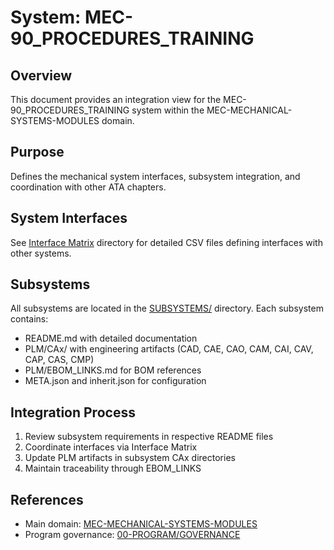 # System: MEC-90_PROCEDURES_TRAINING

## Overview

This document provides an integration view for the MEC-90_PROCEDURES_TRAINING system within the MEC-MECHANICAL-SYSTEMS-MODULES domain.

## Purpose

Defines the mechanical system interfaces, subsystem integration, and coordination with other ATA chapters.

## System Interfaces

See [Interface Matrix](./INTERFACE_MATRIX/) directory for detailed CSV files defining interfaces with other systems.

## Subsystems

All subsystems are located in the [SUBSYSTEMS/](./SUBSYSTEMS/) directory. Each subsystem contains:
- README.md with detailed documentation
- PLM/CAx/ with engineering artifacts (CAD, CAE, CAO, CAM, CAI, CAV, CAP, CAS, CMP)
- PLM/EBOM_LINKS.md for BOM references
- META.json and inherit.json for configuration

## Integration Process

1. Review subsystem requirements in respective README files
2. Coordinate interfaces via Interface Matrix
3. Update PLM artifacts in subsystem CAx directories
4. Maintain traceability through EBOM_LINKS

## References

- Main domain: [MEC-MECHANICAL-SYSTEMS-MODULES](../../README.md)
- Program governance: [00-PROGRAM/GOVERNANCE](../../../../../../../../../../../../00-PROGRAM/GOVERNANCE/)
